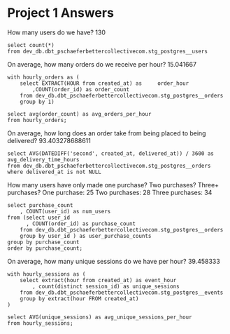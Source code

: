 # Project 1 Answers

How many users do we have?
	130 
	
	select count(*) 
	from dev_db.dbt_pschaeferbettercollectivecom.stg_postgres__users
	
On average, how many orders do we receive per hour?
	15.041667

	with hourly_orders as (
        select EXTRACT(HOUR from created_at) as 	order_hour
            ,COUNT(order_id) as order_count
        from dev_db.dbt_pschaeferbettercollectivecom.stg_postgres__orders
        group by 1)

    select avg(order_count) as avg_orders_per_hour
    from hourly_orders;

On average, how long does an order take from being placed to being delivered?
	93.403278688611

	select AVG(DATEDIFF('second', created_at, delivered_at)) / 3600 as avg_delivery_time_hours
    from dev_db.dbt_pschaeferbettercollectivecom.stg_postgres__orders
    where delivered_at is not NULL

How many users have only made one purchase? Two purchases? Three+ purchases?
    One purchase: 25
    Two purchases: 28 
    Three purchases: 34

    select purchase_count
        , COUNT(user_id) as num_users
    from (select user_id
          , COUNT(order_id) as purchase_count
        from dev_db.dbt_pschaeferbettercollectivecom.stg_postgres__orders
        group by user_id ) as user_purchase_counts
    group by purchase_count
    order by purchase_count;

On average, how many unique sessions do we have per hour?
	39.458333 

	with hourly_sessions as (
        select extract(hour from created_at) as event_hour
            , count(distinct session_id) as unique_sessions
        from dev_db.dbt_pschaeferbettercollectivecom.stg_postgres__events
        group by extract(hour FROM created_at)
    )
    
    select AVG(unique_sessions) as avg_unique_sessions_per_hour
    from hourly_sessions;